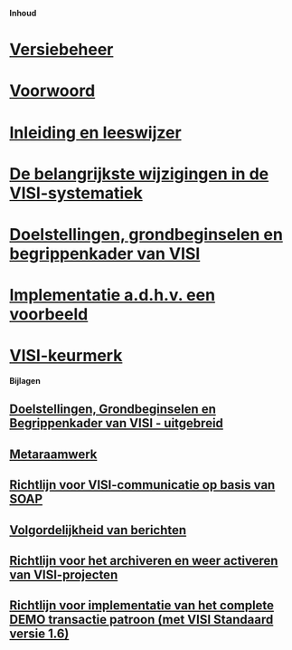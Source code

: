 **Inhoud**

# [Versiebeheer](Versiebeheer)
# [Voorwoord](Voorwoord)
# [Inleiding en leeswijzer](Inleiding-en-leeswijzer)
# [De belangrijkste wijzigingen in de VISI-systematiek](https://visi.codeplex.com/workitem/list/advanced?keyword=&status=All&type=All&priority=All&release=1.4%2b-%2b20140331&assignedTo=All&component=All&reasonClosed=All&sortField=Summary&sortDirection=Descending&page=0)
# [Doelstellingen, grondbeginselen en begrippenkader van VISI](Doelstellingen,-grondbeginselen-en-begrippenkader-van-VISI)
# [Implementatie a.d.h.v. een voorbeeld](Implementatie-a.d.h.v.-een-voorbeeld)
# [VISI-keurmerk](VISI-keurmerk)

**Bijlagen**

## [Doelstellingen, Grondbeginselen en Begrippenkader van VISI - uitgebreid](Doelstellingen,-Grondbeginselen-en-Begrippenkader-van-VISI---uitgebreid)
## [Metaraamwerk](Metaraamwerk)
## [Richtlijn voor VISI-communicatie op basis van SOAP](Richtlijn-voor-VISI-communicatie-op-basis-van-SOAP)
## [Volgordelijkheid van berichten](Volgordelijkheid-van-berichten)
## [Richtlijn voor het archiveren en weer activeren van VISI-projecten](Richtlijn-voor-het-archiveren-en-weer-activeren-van-VISI-projecten)
## [Richtlijn voor implementatie van het complete DEMO transactie patroon (met VISI Standaard versie 1.6)](Richtlijn-voor-implementatie-van-het-complete-DEMO-transactie-patroon-(met-VISI-Standaard-versie-1.6))

